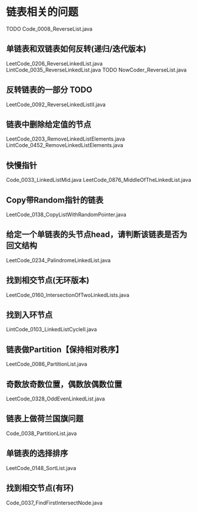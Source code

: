 # 链表相关的问题

TODO Code_0008_ReverseList.java

## 单链表和双链表如何反转(递归/迭代版本)

LeetCode_0206_ReverseLinkedList.java
LintCode_0035_ReverseLinkedList.java
TODO NowCoder_ReverseList.java

## 反转链表的一部分 TODO

LeetCode_0092_ReverseLinkedListII.java

## 链表中删除给定值的节点

LeetCode_0203_RemoveLinkedListElements.java
LintCode_0452_RemoveLinkedListElements.java

## 快慢指针

Code_0033_LinkedListMid.java
LeetCode_0876_MiddleOfTheLinkedList.java

## Copy带Random指针的链表

LeetCode_0138_CopyListWithRandomPointer.java

## 给定一个单链表的头节点head，请判断该链表是否为回文结构

LeetCode_0234_PalindromeLinkedList.java

## 找到相交节点(无环版本)

LeetCode_0160_IntersectionOfTwoLinkedLists.java

## 找到入环节点

LintCode_0103_LinkedListCycleII.java

## 链表做Partition【保持相对秩序】

LeetCode_0086_PartitionList.java

## 奇数放奇数位置，偶数放偶数位置

LeetCode_0328_OddEvenLinkedList.java

## 链表上做荷兰国旗问题

Code_0038_PartitionList.java

## 单链表的选择排序

LeetCode_0148_SortList.java

## 找到相交节点(有环)

Code_0037_FindFirstIntersectNode.java
